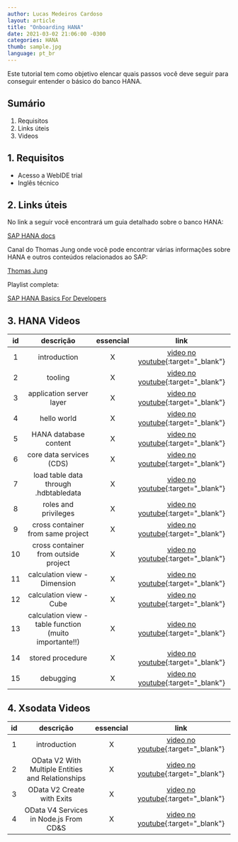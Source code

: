 ```yaml
---
author: Lucas Medeiros Cardoso
layout: article
title: "Onboarding HANA"
date: 2021-03-02 21:06:00 -0300 
categories: HANA
thumb: sample.jpg
language: pt_br
---
```


Este tutorial tem como objetivo elencar quais passos você deve seguir para conseguir entender o básico do banco HANA.

## Sumário

1. Requisitos
2. Links úteis
3. Videos

## 1. Requisitos

- Acesso a WebIDE trial
- Inglês técnico

## 2. Links úteis

No link a seguir você encontrará um guia detalhado sobre o banco HANA:

[SAP HANA docs](https://help.sap.com/viewer/6b94445c94ae495c83a19646e7c3fd56/2.0.03/en-US/330e5550b09d4f0f8b6cceb14a64cd22.html)

Canal do Thomas Jung onde você pode encontrar várias informações sobre HANA e outros conteúdos relacionados ao SAP:

[Thomas Jung](https://www.youtube.com/channel/UCVLSTvSR7UAd87o_0qoIR4Q)

Playlist completa:

[SAP HANA Basics For Developers](https://www.youtube.com/watch?v=eGOxt_acA7o&list=PLoc6uc3ML1JR38-V46qhmGIKG07nXwO6X)

## 3. HANA Videos

| id | descrição | essencial | link |
|:---:|:---:|:---:|:---:|
| 1 | introduction | X | [video no youtube](https://www.youtube.com/watch?v=eGOxt_acA7o){:target="_blank"} |
| 2 | tooling | X | [video no youtube](https://www.youtube.com/watch?v=2_P6jcbFzeo){:target="_blank"} |
| 3 | application server layer | X | [video no youtube](https://www.youtube.com/watch?v=ZNfappDalwk){:target="_blank"} |
| 4 | hello world | X | [video no youtube](https://www.youtube.com/watch?v=n3UGoUwVSHE){:target="_blank"} |
| 5 | HANA database content | X | [video no youtube](https://www.youtube.com/watch?v=BsuMwGo9rNk){:target="_blank"} |
| 6 | core data services (CDS) | X | [video no youtube](https://www.youtube.com/watch?v=O0qSsbnx3u8){:target="_blank"} |
| 7 | load table data through .hdbtabledata | X | [video no youtube](https://www.youtube.com/watch?v=Df6RDdOaoHw){:target="_blank"} |
| 8 | roles and privileges | X | [video no youtube](https://www.youtube.com/watch?v=yuPBSwBlFfo){:target="_blank"} |
| 9 | cross container from same project | X | [video no youtube](https://www.youtube.com/watch?v=gYBBqK9Wa88){:target="_blank"} |
| 10 | cross container from outside project | X | [video no youtube](https://www.youtube.com/watch?v=5qyxo_L9c2c){:target="_blank"} |
| 11 | calculation view - Dimension | X | [video no youtube](https://www.youtube.com/watch?v=HEiyR7clkrQ){:target="_blank"} |
| 12 | calculation view - Cube | X | [video no youtube](https://www.youtube.com/watch?v=aAkkyczPdPg){:target="_blank"} |
| 13 | calculation view - table function (muito importante!!) | X | [video no youtube](https://www.youtube.com/watch?v=yfnENJTi2NU){:target="_blank"} |
| 14 | stored procedure | X | [video no youtube](https://www.youtube.com/watch?v=swrSqsjVF5k){:target="_blank"} |
| 15 | debugging | X | [video no youtube](https://www.youtube.com/watch?v=r88t6PugH_Y){:target="_blank"} |

## 4. Xsodata Videos

| id | descrição | essencial | link |
|:---:|:---:|:---:|:---:|
| 1 | introduction | X | [video no youtube](https://www.youtube.com/watch?v=FI3wjC5uRjs){:target="_blank"} |
| 2 | OData V2 With Multiple Entities and Relationships | X | [video no youtube](https://www.youtube.com/watch?v=qMkxsgtZVH0){:target="_blank"} |
| 3 | OData V2 Create with Exits | X | [video no youtube](https://www.youtube.com/watch?v=ja6j6XaasuY){:target="_blank"} |
| 4 | OData V4 Services in Node.js From CD&S | X | [video no youtube](https://www.youtube.com/watch?v=gyAhz32lBYc){:target="_blank"} |